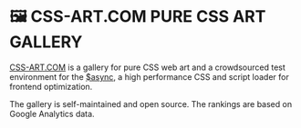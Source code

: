 # 🖼 CSS-ART.COM PURE CSS ART GALLERY

[CSS-ART.COM](https://css-art.com/) is a gallery for pure CSS web art and a crowdsourced test environment for the [$async](https://github.com/style-tools/async), a high performance CSS and script loader for frontend optimization.

The gallery is self-maintained and open source. The rankings are based on Google Analytics data.